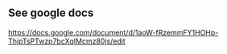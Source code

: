 <article class="markdown-body">
<link rel="stylesheet" href="github-markdown.css">
<style>
.markdown-body {
  min-width: 200px;
  max-width: 790px;
  margin: 0 auto;
  padding: 30px;
}
</style>

# See google docs
https://docs.google.com/document/d/1aoW-fRzemmFY1HOHp-ThjpTsPTwzp7bcXqIMcmz80js/edit

</article>
